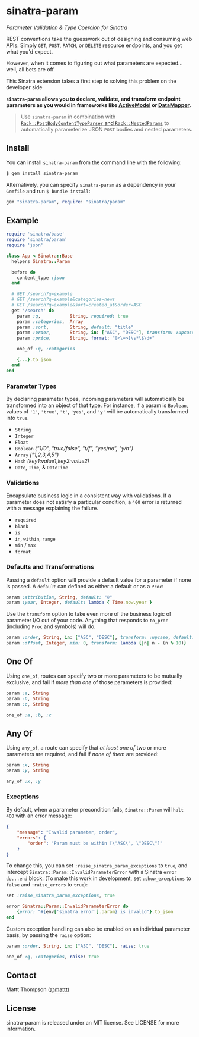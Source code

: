 # sinatra-param
_Parameter Validation & Type Coercion for Sinatra_

REST conventions take the guesswork out of designing and consuming web APIs. Simply `GET`, `POST`, `PATCH`, or `DELETE` resource endpoints, and you get what you'd expect.

However, when it comes to figuring out what parameters are expected... well, all bets are off.

This Sinatra extension takes a first step to solving this problem on the developer side

**`sinatra-param` allows you to declare, validate, and transform endpoint parameters as you would in frameworks like [ActiveModel](http://rubydoc.info/gems/activemodel/3.2.3/frames) or [DataMapper](http://datamapper.org/).**

> Use `sinatra-param` in combination with [`Rack::PostBodyContentTypeParser` and `Rack::NestedParams`](https://github.com/rack/rack-contrib) to automatically parameterize JSON `POST` bodies and nested parameters.

## Install

You can install `sinatra-param` from the command line with the following:

```bash
$ gem install sinatra-param
```

Alternatively, you can specify `sinatra-param` as a dependency in your `Gemfile` and run `$ bundle install`:

```ruby
gem "sinatra-param", require: "sinatra/param"
```

## Example

``` ruby
require 'sinatra/base'
require 'sinatra/param'
require 'json'

class App < Sinatra::Base
  helpers Sinatra::Param

  before do
    content_type :json
  end

  # GET /search?q=example
  # GET /search?q=example&categories=news
  # GET /search?q=example&sort=created_at&order=ASC
  get '/search' do
    param :q,           String, required: true
    param :categories,  Array
    param :sort,        String, default: "title"
    param :order,       String, in: ["ASC", "DESC"], transform: :upcase, default: "ASC"
    param :price,       String, format: "[<\=>]\s*\$\d+"

    one_of :q, :categories

    {...}.to_json
  end
end
```

### Parameter Types

By declaring parameter types, incoming parameters will automatically be transformed into an object of that type. For instance, if a param is `Boolean`, values of `'1'`, `'true'`, `'t'`, `'yes'`, and `'y'` will be automatically transformed into `true`.

- `String`
- `Integer`
- `Float`
- `Boolean` _("1/0", "true/false", "t/f", "yes/no", "y/n")_
- `Array` _("1,2,3,4,5")_
- `Hash` _(key1:value1,key2:value2)_
- `Date`, `Time`, & `DateTime`

### Validations

Encapsulate business logic in a consistent way with validations. If a parameter does not satisfy a particular condition, a `400` error is returned with a message explaining the failure.

- `required`
- `blank`
- `is`
- `in`, `within`, `range`
- `min` / `max`
- `format`

### Defaults and Transformations

Passing a `default` option will provide a default value for a parameter if none is passed.  A `default` can defined as either a default or as a `Proc`:

```ruby
param :attribution, String, default: "©"
param :year, Integer, default: lambda { Time.now.year }
```

Use the `transform` option to take even more of the business logic of parameter I/O out of your code. Anything that responds to `to_proc` (including `Proc` and symbols) will do.

```ruby
param :order, String, in: ["ASC", "DESC"], transform: :upcase, default: "ASC"
param :offset, Integer, min: 0, transform: lambda {|n| n - (n % 10)}
```

## One Of

Using `one_of`, routes can specify two or more parameters to be mutually exclusive, and fail if _more than one_ of those parameters is provided:

```ruby
param :a, String
param :b, String
param :c, String

one_of :a, :b, :c
```

## Any Of

Using `any_of`, a route can specify that _at least one of_ two or more parameters are required, and fail if _none of them_ are provided:

```ruby
param :x, String
param :y, String

any_of :x, :y
```

### Exceptions

By default, when a parameter precondition fails, `Sinatra::Param` will `halt 400` with an error message:

```json
{
    "message": "Invalid parameter, order",
    "errors": {
        "order": "Param must be within [\"ASC\", \"DESC\"]"
    }
}
```

To change this, you can set `:raise_sinatra_param_exceptions` to `true`, and intercept `Sinatra::Param::InvalidParameterError` with a Sinatra `error do...end` block. (To make this work in development, set `:show_exceptions` to `false` and `:raise_errors` to `true`):

```ruby
set :raise_sinatra_param_exceptions, true

error Sinatra::Param::InvalidParameterError do
    {error: "#{env['sinatra.error'].param} is invalid"}.to_json
end
```

Custom exception handling can also be enabled on an individual parameter basis, by passing the `raise` option:

```ruby
param :order, String, in: ["ASC", "DESC"], raise: true

one_of :q, :categories, raise: true
```

## Contact

Mattt Thompson ([@mattt](http://twitter.com/mattt))

## License

sinatra-param is released under an MIT license. See LICENSE for more information.
